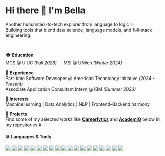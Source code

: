 <h1>Hi there 👋 I'm Bella</h1>

<p>
Another humanities-to-tech explorer from language to logic ✨<br>
Building tools that blend data science, language models, and full-stack engineering.
</p>

<br>

🎓 **Education**  
MCS @ UIUC *(Fall 2026)* ｜ MSI @ UMich *(Winter 2024)*

💼 **Experience**  
Part-time Software Developer @ American Technology Initiative *(2024 - Present)*  
Associate Application Consultant Intern @ IBM *(Summer 2023)*

🧠 **Interests**  
Machine learning | Data Analytics | NLP | Frontend–Backend harmony

🚀 **Projects**  
Find some of my selected works like **[Careerlytics](https://github.com/kywang0906/Careerlytics)** and **[AcademiQ](https://github.com/kywang0906/AcademiQ)** below in my repositories ⬇️

🛠️ **Languages & Tools**
<p align="left">
  <img src="https://img.shields.io/badge/Python-3776AB?style=for-the-badge&logo=python&logoColor=white"/>
  <img src="https://img.shields.io/badge/SQL-4479A1?style=for-the-badge&logo=postgresql&logoColor=white"/>
  <img src="https://img.shields.io/badge/c++-%2300599C.svg?style=for-the-badge&logo=c%2B%2B&logoColor=white"/>
  <img src="https://img.shields.io/badge/Java-ED8B00?style=for-the-badge&logo=java&logoColor=white"/>
  <img src="https://img.shields.io/badge/JavaScript-F7DF1E?style=for-the-badge&logo=javascript&logoColor=black"/>
  <img src="https://img.shields.io/badge/React-20232A?style=for-the-badge&logo=react&logoColor=61DAFB"/>
  <img src="https://img.shields.io/badge/FastAPI-009688?style=for-the-badge&logo=fastapi&logoColor=white"/>
  <img src="https://img.shields.io/badge/Flask-000000?style=for-the-badge&logo=flask&logoColor=white"/>
  <img src="https://img.shields.io/badge/AWS EC2-FF9900?style=for-the-badge&logo=amazonaws&logoColor=white"/>
  <img src="https://img.shields.io/badge/bootstrap-%238511FA.svg?style=for-the-badge&logo=bootstrap&logoColor=white"/>
  <img src="https://img.shields.io/badge/Spring Boot-6DB33F?style=for-the-badge&logo=springboot&logoColor=white"/>
  <img src="https://img.shields.io/badge/Docker-2496ED?style=for-the-badge&logo=docker&logoColor=white"/>
  <img src="https://img.shields.io/badge/Linux-FCC624?style=for-the-badge&logo=linux&logoColor=black"/>
  <img src="https://img.shields.io/badge/Git-F05032?style=for-the-badge&logo=git&logoColor=white"/>
  <img src="https://img.shields.io/badge/-selenium-%43B02A?style=for-the-badge&logo=selenium&logoColor=white"/>
  <img src="https://img.shields.io/badge/-playwright-%232EAD33?style=for-the-badge&logo=playwright&logoColor=white"/>
  <img src="https://img.shields.io/badge/PyTorch-EE4C2C?style=for-the-badge&logo=pytorch&logoColor=white"/>
  <img src="https://img.shields.io/badge/scikit--learn-%23F7931E.svg?style=for-the-badge&logo=scikit-learn&logoColor=white"/>
  <img src="https://img.shields.io/badge/nginx-%23009639.svg?style=for-the-badge&logo=nginx&logoColor=white"/>
</p>

<br>
